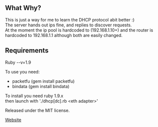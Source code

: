 What Why?
---------------
This is just a way for me to learn the DHCP protocol abit better :)  
The server hands out ips fine, and replies to discover requests.  
At the moment the ip pool is hardcoded to (192.168.1.10+) and the router is hardcoded to 192.168.1.1 although both are easily changed.  

Requirements
----------------
Ruby --v=1.9


To use you need: 

* packetfu (gem install packetfu)
* bindata (gem install bindata)

To install you need ruby 1.9.x  
then launch with 
    './dhcp[dc].rb &lt;eth adapter&gt;'  

Released under the MIT license. 

[Website](http://aktowns.github.com/ikxDHCP/)
